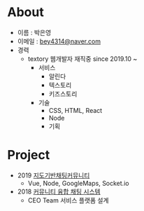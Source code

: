 # About
- 이름 : 박은영
- 이메일 : bey4314@naver.com
- 경력 
    * textory 웹개발자 재직중 since 2019.10 ~
        * 서비스
            * 알린다
            * 텍스토리
            * 키즈스토리
        * 기술 
            * CSS, HTML, React 
            * Node
            * 기획
            
# Project
* 2019 [지도기반채팅커뮤니티](https://github.com/eyabc/2019-1-capstone)
    * Vue, Node, GoogleMaps, Socket.io
* 2018 [커뮤니티 융합 채팅 시스템](https://github.com/eyabc/CEO)
    * CEO Team 서비스 플랫폼 설계